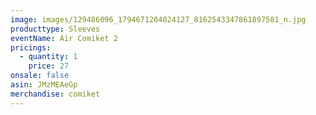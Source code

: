 ```yaml
---
image: images/129486096_1794671204024127_8162543347861897581_n.jpg
producttype: Sleeves
eventName: Air Comiket 2
pricings:
  - quantity: 1
    price: 27
onsale: false
asin: JMzMEAeGp
merchandise: comiket
---
```

